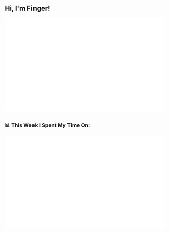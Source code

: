 <h2> Hi, I'm Finger!</h2>

<img align="right" src="https://raw.githubusercontent.com/spianmo/github-stats/master/generated/overview.svg#gh-light-mode-only">

<!-- <img align="right" height="160em" src="https://github-readme-stats-eight-theta.vercel.app/api/top-langs/?username=spianmo&layout=compact&langs_count=8&theme=algolia"/>	 -->
	
```go
package main

type Me struct {
	Name   string
	Job    string
	Code   string
	Skills string
}

func main() {
	me := &Me{
		Name:   "Finger",
		Job:    "Client-side Engineer",
		Code:   "Java, Kotlin, C#, Rust and C++ and Others",
		Skills: "Android, Security, Cross-platform client, NLP, CV, ASR ^o^",
	}
	_ = me
}
```


<h3>📊 This Week I Spent My Time On:</h3>
<img align='right' src="https://raw.githubusercontent.com/spianmo/github-stats/master/generated/languages.svg#gh-light-mode-only">

<!--START_SECTION:waka-->

```txt
Kotlin                 12 hrs 26 mins  █████████████████▒░░░░░░░   69.38 %
XML                    1 hr 57 mins    ██▓░░░░░░░░░░░░░░░░░░░░░░   10.94 %
TOML                   1 hr 8 mins     █▓░░░░░░░░░░░░░░░░░░░░░░░   06.37 %
C++                    1 hr 4 mins     █▒░░░░░░░░░░░░░░░░░░░░░░░   05.97 %
Java                   1 hr            █▒░░░░░░░░░░░░░░░░░░░░░░░   05.63 %
```

<!--END_SECTION:waka-->
